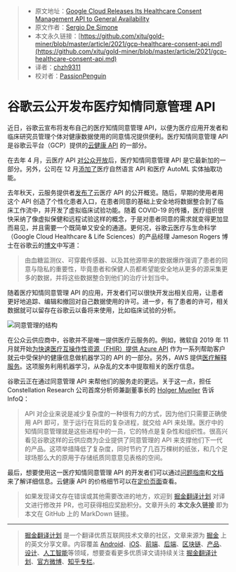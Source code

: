 > * 原文地址：[Google Cloud Releases Its Healthcare Consent Management API to General Availability](https://www.infoq.com/news/2021/03/gcp-healthcare-consent-api)
> * 原文作者：[Sergio De Simone](https://www.infoq.com/profile/Sergio-De-Simone/)
> * 本文永久链接：[https://github.com/xitu/gold-miner/blob/master/article/2021/gcp-healthcare-consent-api.md](https://github.com/xitu/gold-miner/blob/master/article/2021/gcp-healthcare-consent-api.md)
> * 译者：[chzh9311](https://github.com/chzh9311)
> * 校对者：[PassionPenguin](https://github.com/PassionPenguin)

# 谷歌云公开发布医疗知情同意管理 API

近日，谷歌云宣布将发布自己的医疗知情同意管理 API，以便为医疗应用开发者和临床研究员管理个体对健康数据使用的同意情况提供便利。医疗知情同意管理 API 是谷歌云平台（GCP）提供的[云健康 API](https://cloud.google.com/healthcare) 的一部分。

在去年 4 月，云医疗 API [对公众开放](https://www.infoq.com/news/2020/04/google-healthcare-api-ga/)后，医疗知情同意管理 API 是它最新加的一部分。另外，公司在 12 月[添加了](https://www.infoq.com/news/2020/12/google-healthcare-ai-ml/)医疗自然语言 API 和医疗 AutoML 实体抽取功能。

去年秋天，云服务提供者[发布了](https://cloud.google.com/blog/topics/healthcare-life-sciences/googles-healthcare-consent-management-api-protects-user-data)云医疗 API 的公开概览。随后，早期的使用者用这个 API 创造了个性化患者入口，在患者同意的基础上安全地将数据整合到了临床工作流中，并开发了虚拟临床试验功能。随着 COVID-19 的传播，医疗组织很快采纳了像虚拟保健和远程试验这样的概念，于是对患者同意的需求就变得更加显而易见，并且需要一个既简单又安全的通道。更何况，谷歌云医疗与生命科学（Google Cloud Healthcare & Life Sciences）的产品经理 Jameson Rogers 博士在谷歌云的[博文](https://cloud.google.com/blog/topics/healthcare-life-sciences/google-cloud-healthcare-consent-management-api-generally-available)中写道：

> 由血糖监测仪、可穿戴传感器、以及其他源带来的数据爆炸强调了患者的同意与隐私的重要性，毕竟患者和保健人员都希望能安全地从更多的源采集更多的数据，并将这些数据整合到他们的治疗计划当中。

随着医疗知情同意管理 API 的应用，开发者们可以很快开发出相关应用，让患者更好地追踪、编辑和撤回对自己数据使用的许可。进一步，有了患者的许可，相关数据就可以留存在谷歌云以备将来使用，比如临床试验的分析。

![同意管理的结构](https://cloud.google.com/healthcare/images/consent_architecture.svg)

在公众云供应商中，谷歌并不是唯一提供医疗云服务的。例如，微软自 2019 年 11 月就开始[为快速医疗互操作性资源（FHIR）提供 Azure API](https://www.infoq.com/news/2019/11/azure-api-fhir-ga/) 作为一系列帮助客户就云中受保护的健康信息做机器学习的 API 的一部分。另外，AWS 提供[医疗解释服务](https://aws.amazon.com/comprehend/medical/)。这项服务利用机器学习，从杂乱的文本中提取相关的医疗信息。

谷歌云正在通过同意管理 API 来帮他们的服务走的更远。关于这一点，担任 Constellation Research 公司首席分析师兼副董事长的 [Holger Mueller](https://twitter.com/holgermu) 告诉 InfoQ：

> API 对企业来说是减少复杂度的一种很有力的方式，因为他们只需要正确使用 API 即可，至于运行在背后的复杂进程，就交给 API 来处理。医疗中的知情同意管理就是这些进程中的一员，它的特点是复杂性和组织性。很高兴看见谷歌这样的云供应商为企业提供了同意管理的 API 来支撑他们下一代的产品。这项举措降低了复杂度，同时节约了几百万棵树的纸张，和几个足球场那么大的原用于存储纸质同意意见表格的空间。

最后，想要使用这一医疗知情同意管理 API 的开发者们可以通过[问题指南](https://cloud.google.com/healthcare/docs/how-tos/consent)和[文档](https://cloud.google.com/healthcare/docs/concepts/consent)来了解详细信息。云健康 API 的价格细节可以在[定价页面](https://cloud.google.com/healthcare/pricing)查看。

> 如果发现译文存在错误或其他需要改进的地方，欢迎到 [掘金翻译计划](https://github.com/xitu/gold-miner) 对译文进行修改并 PR，也可获得相应奖励积分。文章开头的 **本文永久链接** 即为本文在 GitHub 上的 MarkDown 链接。

---

> [掘金翻译计划](https://github.com/xitu/gold-miner) 是一个翻译优质互联网技术文章的社区，文章来源为 [掘金](https://juejin.im) 上的英文分享文章。内容覆盖 [Android](https://github.com/xitu/gold-miner#android)、[iOS](https://github.com/xitu/gold-miner#ios)、[前端](https://github.com/xitu/gold-miner#前端)、[后端](https://github.com/xitu/gold-miner#后端)、[区块链](https://github.com/xitu/gold-miner#区块链)、[产品](https://github.com/xitu/gold-miner#产品)、[设计](https://github.com/xitu/gold-miner#设计)、[人工智能](https://github.com/xitu/gold-miner#人工智能)等领域，想要查看更多优质译文请持续关注 [掘金翻译计划](https://github.com/xitu/gold-miner)、[官方微博](http://weibo.com/juejinfanyi)、[知乎专栏](https://zhuanlan.zhihu.com/juejinfanyi)。
